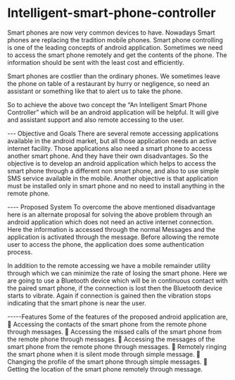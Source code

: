# Intelligent-smart-phone-controller
Smart phones are now very common devices to have. Nowadays Smart phones are replacing the tradition mobile phones. Smart phone controlling is one of the leading concepts of android application. Sometimes we need to access the smart phone remotely and get the contents of the phone. The information should be sent with the least cost and efficiently.

Smart phones are costlier than the ordinary phones. We sometimes leave the phone on table of a restaurant by hurry or negligence, so need an assistant or something like that to alert us to take the phone. 

So to achieve the above two concept the “An Intelligent Smart Phone Controller” which will be an android application will be helpful. It will give and assistant support and also remote accessing to the user.

--- Objective and Goals
There are several remote accessing applications available in the android market, but all those application needs an active internet facility. Those applications also need a smart phone to access another smart phone. And they have their own disadvantages. 
So the objective is to develop an android application which helps to access the smart phone through a different non smart phone, and also to use simple SMS service available in the mobile. Another objective is that application must be installed only in smart phone and no need to install anything in the remote phone.

---- Proposed System
To overcome the above mentioned disadvantage here is an alternate proposal for solving the above problem through an android application which does not need an active internet connection. Here the information is accessed through the normal Messages and the application is activated through the message. Before allowing the remote user to access the phone, the application does some authentication process. 
	
In addition to the remote accessing we have a mobile remainder utility through which we can minimize the rate of losing the smart phone. Here we are going to use a Bluetooth device which will be in continuous contact with the paired smart phone, if the connection is lost then the Bluetooth device starts to vibrate. Again if connection is gained then the vibration stops indicating that the smart phone is near the user. 
	
-----Features
	Some of the features of the proposed android application are,
	Accessing the contacts of the smart phone from the remote phone through messages.
	Accessing the missed calls of the smart phone from the remote phone through messages.
	Accessing the messages of the smart phone from the remote phone through messages.
	Remotely ringing the smart phone when it is silent mode through simple message.
	Changing the profile of the smart phone through simple messages.
	Getting the location of the smart phone remotely through message.


